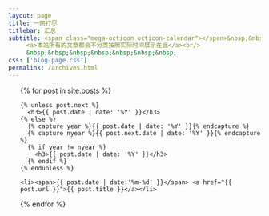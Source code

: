 ```yaml
---
layout: page
title: 一网打尽
titlebar: 汇总
subtitle: <span class="mega-octicon octicon-calendar"></span>&nbsp;&nbsp;
     <a>本站所有的文章都会不分类按照实际时间展示在此</a><br/>
     &nbsp;&nbsp;&nbsp;&nbsp;&nbsp;&nbsp;&nbsp; 
css: ['blog-page.css']
permalink: /archives.html
---
```


<ul class="archives-list">
  {% for post in site.posts %}

    {% unless post.next %}
      <h3>{{ post.date | date: '%Y' }}</h3>
    {% else %}
      {% capture year %}{{ post.date | date: '%Y' }}{% endcapture %}
      {% capture nyear %}{{ post.next.date | date: '%Y' }}{% endcapture %}
      {% if year != nyear %}
        <h3>{{ post.date | date: '%Y' }}</h3>
      {% endif %}
    {% endunless %}

    <li><span>{{ post.date | date:'%m-%d' }}</span> <a href="{{ post.url }}">{{ post.title }}</a></li>
  {% endfor %}
</ul>